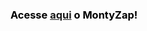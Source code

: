 <h3 style="text-decoration: none; color: black;"> Acesse <a href="https://montyzap-production.up.railway.app">aqui</a> o MontyZap!</h3>
